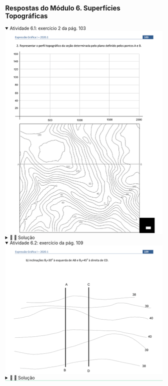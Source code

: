 <link rel="stylesheet" href="../../scripts/style.css">

<h2 id="inicio">Respostas do Módulo 6. Superfícies Topográficas</h2> 
  <details open><summary>Atividade 6.1: exercício 2 da pág. 103</summary>
  <img src="../../aplicacoes/Cotadas_2020_0103.png" />
  <div class="combo"><details class="sub"><summary>&#x1f4cf; &#x1f4d0; Solução</summary>
	  <p>Para obtermos o perfil topográfico devemos encontrar os pontos comuns da superfície natural do terreno com o plano de corte vertical. Siga o procedimento como no exercício anterior.</p>
	  <img src="103_01.png" />
	  <figcaption></figcaption>
	  </details>
	</div></details>
	
  <details open style="border-bottom: 1px solid #a2dec0;"><summary>Atividade 6.2: exercício da pág. 109</summary>
  <img src="../../aplicacoes/Cotadas_2020_0109.png" />
  <div class="combo"><details class="sub"><summary>&#x1f4cf; &#x1f4d0; Solução</summary>
	  <p>Repetir os passos do exercício anterior. Observe que a única diferença é o intervalo de 30&deg;.</p>
	  <img src="109_01_00.png"/>
	  <figcaption></figcaption>
	  </details></div></details>


